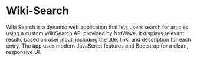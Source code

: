 # Wiki-Search
Wiki Search is a dynamic web application that lets users search for articles using a custom WikiSearch API provided by NxtWave. It displays relevant results based on user input, including the title, link, and description for each entry. The app uses modern JavaScript features and Bootstrap for a clean, responsive UI.
